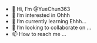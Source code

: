 - 👋 Hi, I’m @YueChun363
- 👀 I’m interested in Ohhh
- 🌱 I’m currently learning Ehhh...
- 💞️ I’m looking to collaborate on ...
- 📫 How to reach me ...

<!---
YueChun363/YueChun363 is a ✨ special ✨ repository because its `README.md` (this file) appears on your GitHub profile.
You can click the Preview link to take a look at your changes.
--->
